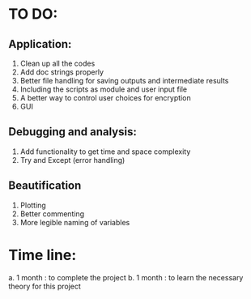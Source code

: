 # TO DO:
## Application:
1. Clean up all the codes
2. Add doc strings properly
3. Better file handling for saving outputs and intermediate results
4. Including the scripts as module and user input file 
5. A better way to control user choices for encryption 
6. GUI 
## Debugging and analysis:
1. Add functionality to get time and space complexity
2. Try and Except (error handling)
## Beautification
1. Plotting 
2. Better commenting
3. More legible naming of variables


# Time line:
a. 1 month : to complete the project
b. 1 month : to learn the necessary theory for this project
